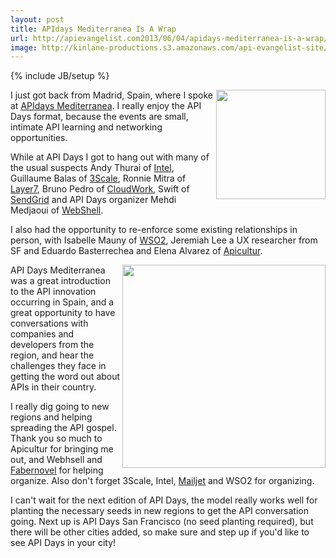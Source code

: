 ```yaml
---
layout: post
title: APIdays Mediterranea Is A Wrap
url: http://apievangelist.com2013/06/04/apidays-mediterranea-is-a-wrap/
image: http://kinlane-productions.s3.amazonaws.com/api-evangelist-site/blog/api-days-editerranea-logo.png
---
```

{% include JB/setup %}<p>
     <a href="http://mediterranea.apidays.io/"><img src="https://s3.amazonaws.com/kinlane-productions/events/api-days-madrid/api-days-editerranea-logo.png"  width="175" align="right" /></a>
</p>
<p>
     I just got back from Madrid, Spain, where I spoke at <a href="http://mediterranea.apidays.io/">APIdays Mediterranea</a>. I really enjoy the API Days format, because the events are small, intimate API learning and networking opportunities.
</p>
<p>
     While at API Days I got to hang out with many of the usual suspects Andy Thurai of <a title="API Management" href="http://cloudsecurity.intel.com/api-management">Intel</a>, Guillaume Balas of <a title="API Management" href="http://3scale.net">3Scale</a>, Ronnie Mitra of <a title="API Management" href="http://www.layer7tech.com/">Layer7</a>, Bruno Pedro of <a title="CloudWork" href="http://cloudwork.com">CloudWork</a>, Swift of <a href="http://sendgrid.com">SendGrid</a> and API Days organizer Mehdi Medjaoui of <a href="http://webshell.io">WebShell</a>.
</p>
<p>
     I also had the opportunity to re-enforce some existing relationships in person, with Isabelle Mauny of <a title="API Management" href="http://wso2.com">WSO2</a>, Jeremiah Lee a UX researcher from SF and Eduardo Basterrechea and Elena Alvarez of <a href="http://www.apicultur.com/en/">Apicultur</a>.
</p>
<p>
     <a href="http://mediterranea.apidays.io/"><img src="https://s3.amazonaws.com/kinlane-productions/kin-lane/kin-lane-api-days-spain.jpg"  width="325" align="right" /></a>
</p>
<p>
     API Days Mediterranea was a great introduction to the API innovation occurring in Spain, and a great opportunity to have conversations with companies and developers from the region, and hear the challenges they face in getting the word out about APIs in their country.
</p>
<p>
     I really dig going to new regions and helping spreading the API gospel. Thank you so much to Apicultur for bringing me out, and Webhsell and <a href="http://www.fabernovel.com/en/">Fabernovel</a> for helping organize. Also don't forget 3Scale, Intel, <a title="Email" href="https://www.mailjet.com/">Mailjet</a> and WSO2 for organizing.
</p>
<p>
     I can't wait for the next edition of API Days, the model really works well for planting the necessary seeds in new regions to get the API conversation going. Next up is API Days San Francisco (no seed planting required), but there will be other cities added, so make sure and step up if you'd like to see API Days in your city!
</p>
